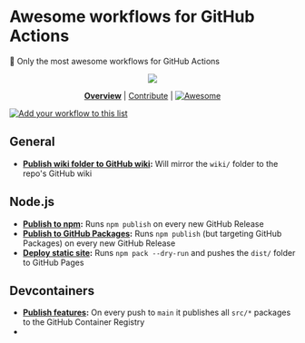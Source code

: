 # Awesome workflows for GitHub Actions

🥇 Only the most awesome workflows for GitHub Actions

<div align="center">

![](https://i.imgur.com/iPT96yP.gif)

<!--prettier-ignore-->
**[Overview](https://github.com/jcbhmr/awesome-workflows#readme)**
| [Contribute](https://github.com/jcbhmr/awesome-workflows/blob/main/CONTRIBUTING.md)
| [<img alt="Awesome" src="https://awesome.re/badge-flat.svg" valign="bottom" />](https://awesome.re)

</div>

[![Add your workflow to this list](https://img.shields.io/static/v1?style=for-the-badge&message=Add+your+workflow+to+this+list&color=C70D2C&logo=Cliqz&logoColor=FFFFFF&label=)](CONTRIBUTING.md)

## General

- **[Publish wiki folder to GitHub wiki]():** Will mirror the `wiki/` folder to the repo's GitHub wiki

## Node.js

- **[Publish to npm]():** Runs `npm publish` on every new GitHub Release
- **[Publish to GitHub Packages]():** Runs `npm publish` (but targeting GitHub Packages) on every new GitHub Release
- **[Deploy static site]():** Runs `npm pack --dry-run` and pushes the `dist/` folder to GitHub Pages

## Devcontainers

- **[Publish features]():** On every push to `main` it publishes all `src/*` packages to the GitHub Container Registry
-
